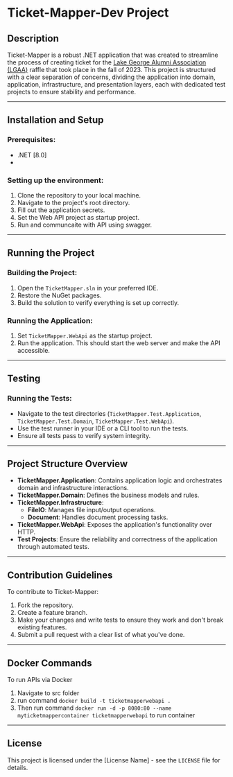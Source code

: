 # Ticket-Mapper-Dev Project

## Description
Ticket-Mapper is a robust .NET application that was created to streamline the process of creating ticket for the [Lake George Alumni Association (LGAA)](https://lgalumni.com) raffle that took place in the fall of 2023. This project is structured with a clear separation of concerns, dividing the application into domain, application, infrastructure, and presentation layers, each with dedicated test projects to ensure stability and performance.

---

## Installation and Setup

### Prerequisites:
- .NET [8.0]
- 

### Setting up the environment:
1. Clone the repository to your local machine.
2. Navigate to the project's root directory.
3. Fill out the application secrets.
4. Set the Web API project as startup project.
5. Run and communcaite with API using swagger.

---

## Running the Project

### Building the Project:
1. Open the `TicketMapper.sln` in your preferred IDE.
2. Restore the NuGet packages.
3. Build the solution to verify everything is set up correctly.

### Running the Application:
1. Set `TicketMapper.WebApi` as the startup project.
2. Run the application. This should start the web server and make the API accessible.

---

## Testing

### Running the Tests:
- Navigate to the test directories (`TicketMapper.Test.Application`, `TicketMapper.Test.Domain`, `TicketMapper.Test.WebApi`).
- Use the test runner in your IDE or a CLI tool to run the tests.
- Ensure all tests pass to verify system integrity.

---

## Project Structure Overview

- **TicketMapper.Application**: Contains application logic and orchestrates domain and infrastructure interactions.
- **TicketMapper.Domain**: Defines the business models and rules.
- **TicketMapper.Infrastructure**: 
  - **FileIO**: Manages file input/output operations.
  - **Document**: Handles document processing tasks.
- **TicketMapper.WebApi**: Exposes the application's functionality over HTTP.
- **Test Projects**: Ensure the reliability and correctness of the application through automated tests.

---

## Contribution Guidelines

To contribute to Ticket-Mapper:
1. Fork the repository.
2. Create a feature branch.
3. Make your changes and write tests to ensure they work and don't break existing features.
4. Submit a pull request with a clear list of what you've done.


---

## Docker Commands

To run APIs via Docker
1. Navigate to src folder
1. run command `docker build -t ticketmapperwebapi .`
1. Then run command `docker run -d -p 8080:80 --name myticketmappercontainer ticketmapperwebapi` to run container


---

## License

This project is licensed under the [License Name] - see the `LICENSE` file for details.
